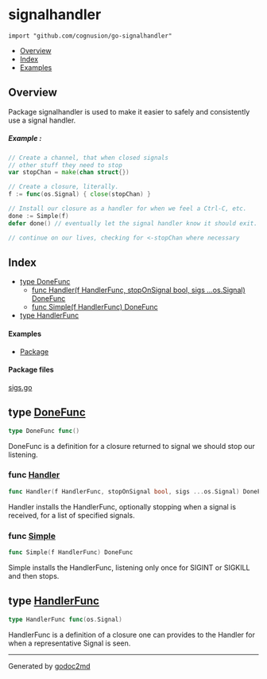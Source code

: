 

# signalhandler
`import "github.com/cognusion/go-signalhandler"`

* [Overview](#pkg-overview)
* [Index](#pkg-index)
* [Examples](#pkg-examples)

## <a name="pkg-overview">Overview</a>
Package signalhandler is used to make it easier to safely and consistently use
a signal handler.


##### Example :
``` go
// Create a channel, that when closed signals
// other stuff they need to stop
var stopChan = make(chan struct{})

// Create a closure, literally.
f := func(os.Signal) { close(stopChan) }

// Install our closure as a handler for when we feel a Ctrl-C, etc.
done := Simple(f)
defer done() // eventually let the signal handler know it should exit.

// continue on our lives, checking for <-stopChan where necessary
```



## <a name="pkg-index">Index</a>
* [type DoneFunc](#DoneFunc)
  * [func Handler(f HandlerFunc, stopOnSignal bool, sigs ...os.Signal) DoneFunc](#Handler)
  * [func Simple(f HandlerFunc) DoneFunc](#Simple)
* [type HandlerFunc](#HandlerFunc)

#### <a name="pkg-examples">Examples</a>
* [Package](#example-)

#### <a name="pkg-files">Package files</a>
[sigs.go](https://github.com/cognusion/go-signalhandler/tree/master/sigs.go)






## <a name="DoneFunc">type</a> [DoneFunc](https://github.com/cognusion/go-signalhandler/tree/master/sigs.go?s=411:431#L15)
``` go
type DoneFunc func()
```
DoneFunc is a definition for a closure returned to signal we should stop our listening.







### <a name="Handler">func</a> [Handler](https://github.com/cognusion/go-signalhandler/tree/master/sigs.go?s=743:817#L23)
``` go
func Handler(f HandlerFunc, stopOnSignal bool, sigs ...os.Signal) DoneFunc
```
Handler installs the HandlerFunc, optionally stopping when a signal is received, for a list of specified signals.


### <a name="Simple">func</a> [Simple](https://github.com/cognusion/go-signalhandler/tree/master/sigs.go?s=527:562#L18)
``` go
func Simple(f HandlerFunc) DoneFunc
```
Simple installs the HandlerFunc, listening only once for SIGINT or SIGKILL and then stops.





## <a name="HandlerFunc">type</a> [HandlerFunc](https://github.com/cognusion/go-signalhandler/tree/master/sigs.go?s=286:318#L12)
``` go
type HandlerFunc func(os.Signal)
```
HandlerFunc is a definition of a closure one can provides to the Handler for when a representative Signal is seen.














- - -
Generated by [godoc2md](http://github.com/cognusion/godoc2md)

